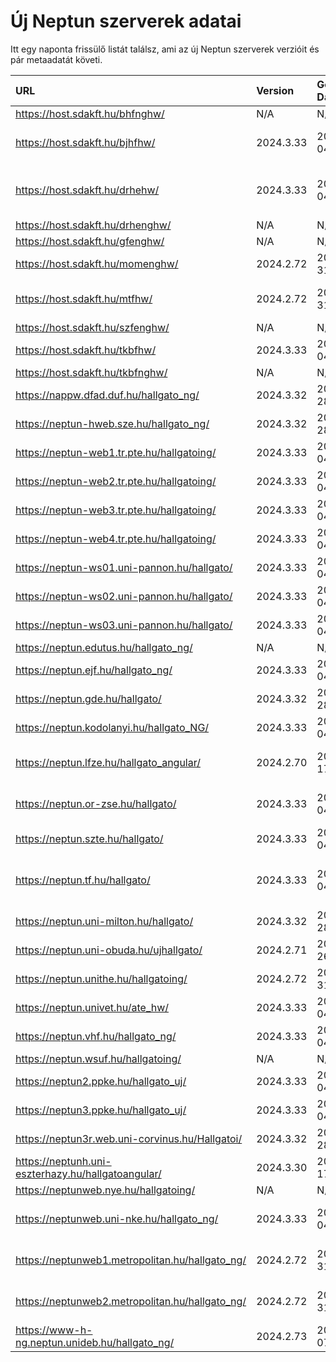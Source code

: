 # Új Neptun szerverek adatai

Itt egy naponta frissülő listát találsz, ami az új Neptun szerverek verzióit és pár metaadatát követi.

| URL                                                | Version   | Generation Date     | Organization Name                             | Captcha Required |
|:-------------------------------------------------|:--------|:------------------|:--------------------------------------------|:---------------|
| https://host.sdakft.hu/bhfnghw/                    | N/A       | N/A                 | N/A                                           | N/A              |
| https://host.sdakft.hu/bjhfhw/                     | 2024.3.33 | 2025-04-04T14:10:16 | Brenner János Hittudományi Főiskola           | 3                |
| https://host.sdakft.hu/drhehw/                     | 2024.3.33 | 2025-04-04T14:10:16 | Debreceni Református Hittudományi Egyetem     | 3                |
| https://host.sdakft.hu/drhenghw/                   | N/A       | N/A                 | N/A                                           | N/A              |
| https://host.sdakft.hu/gfenghw/                    | N/A       | N/A                 | N/A                                           | N/A              |
| https://host.sdakft.hu/momenghw/                   | 2024.2.72 | 2025-03-31T14:38:56 | Moholy-Nagy Művészeti Egyetem                 | 3                |
| https://host.sdakft.hu/mtfhw/                      | 2024.2.72 | 2025-03-31T14:38:56 | Magyar Táncművészeti Egyetem                  | 3                |
| https://host.sdakft.hu/szfenghw/                   | N/A       | N/A                 | N/A                                           | N/A              |
| https://host.sdakft.hu/tkbfhw/                     | 2024.3.33 | 2025-04-04T14:10:16 | A Tan Kapuja Buddhista Főiskola               | 3                |
| https://host.sdakft.hu/tkbfnghw/                   | N/A       | N/A                 | N/A                                           | N/A              |
| https://nappw.dfad.duf.hu/hallgato_ng/             | 2024.3.32 | 2025-03-28T13:03:47 | Dunaújvárosi Egyetem                          | 3                |
| https://neptun-hweb.sze.hu/hallgato_ng/            | 2024.3.32 | 2025-03-28T13:03:47 | Széchenyi István Egyetem                      | 3                |
| https://neptun-web1.tr.pte.hu/hallgatoing/         | 2024.3.33 | 2025-04-04T14:10:16 | Pécsi Tudományegyetem                         | 3                |
| https://neptun-web2.tr.pte.hu/hallgatoing/         | 2024.3.33 | 2025-04-04T14:10:16 | Pécsi Tudományegyetem                         | 3                |
| https://neptun-web3.tr.pte.hu/hallgatoing/         | 2024.3.33 | 2025-04-04T14:10:16 | Pécsi Tudományegyetem                         | 3                |
| https://neptun-web4.tr.pte.hu/hallgatoing/         | 2024.3.33 | 2025-04-04T14:10:16 | Pécsi Tudományegyetem                         | 3                |
| https://neptun-ws01.uni-pannon.hu/hallgato/        | 2024.3.33 | 2025-04-04T14:10:16 | Pannon Egyetem                                | 3                |
| https://neptun-ws02.uni-pannon.hu/hallgato/        | 2024.3.33 | 2025-04-04T14:10:16 | Pannon Egyetem                                | 3                |
| https://neptun-ws03.uni-pannon.hu/hallgato/        | 2024.3.33 | 2025-04-04T14:10:16 | Pannon Egyetem                                | 3                |
| https://neptun.edutus.hu/hallgato_ng/              | N/A       | N/A                 | N/A                                           | N/A              |
| https://neptun.ejf.hu/hallgato_ng/                 | 2024.3.33 | 2025-04-04T14:10:16 | Eötvös József Főiskola                        | 3                |
| https://neptun.gde.hu/hallgato/                    | 2024.3.32 | 2025-03-28T13:03:47 | Gábor Dénes Egyetem                           | 3                |
| https://neptun.kodolanyi.hu/hallgato_NG/           | 2024.3.33 | 2025-04-04T14:10:16 | Kodolányi János Egyetem                       | 1                |
| https://neptun.lfze.hu/hallgato_angular/           | 2024.2.70 | 2025-03-17T15:05:10 | Liszt Ferenc Zeneművészeti Egyetem            | 3                |
| https://neptun.or-zse.hu/hallgato/                 | 2024.3.33 | 2025-04-04T14:10:16 | Országos Rabbiképző - Zsidó Egyetem           | 3                |
| https://neptun.szte.hu/hallgato/                   | 2024.3.33 | 2025-04-04T14:10:16 | Szegedi Tudományegyetem                       | 3                |
| https://neptun.tf.hu/hallgato/                     | 2024.3.33 | 2025-04-04T14:10:16 | Magyar Testnevelési és Sporttudományi Egyetem | 3                |
| https://neptun.uni-milton.hu/hallgato/             | 2024.3.32 | 2025-03-28T13:03:47 | Milton Friedman Egyetem                       | 3                |
| https://neptun.uni-obuda.hu/ujhallgato/            | 2024.2.71 | 2025-03-26T10:54:36 | Óbudai Egyetem                                | 3                |
| https://neptun.unithe.hu/hallgatoing/              | 2024.2.72 | 2025-03-31T14:38:56 | Tokaj-Hegyalja Egyetem                        | 1                |
| https://neptun.univet.hu/ate_hw/                   | 2024.3.33 | 2025-04-04T14:10:16 | Állatorvostudományi Egyetem                   | 3                |
| https://neptun.vhf.hu/hallgato_ng/                 | 2024.3.33 | 2025-04-04T14:10:16 | Veszprémi Érseki Főiskola                     | 3                |
| https://neptun.wsuf.hu/hallgatoing/                | N/A       | N/A                 | N/A                                           | N/A              |
| https://neptun2.ppke.hu/hallgato_uj/               | 2024.3.33 | 2025-04-04T14:10:16 | Pázmány Péter Katolikus Egyetem               | 3                |
| https://neptun3.ppke.hu/hallgato_uj/               | 2024.3.33 | 2025-04-04T14:10:16 | Pázmány Péter Katolikus Egyetem               | 3                |
| https://neptun3r.web.uni-corvinus.hu/Hallgatoi/    | 2024.3.32 | 2025-03-28T13:03:47 | Budapesti Corvinus Egyetem                    | 3                |
| https://neptunh.uni-eszterhazy.hu/hallgatoangular/ | 2024.3.30 | 2025-03-17T13:25:05 | Eszterházy Károly Katolikus Egyetem           | 3                |
| https://neptunweb.nye.hu/hallgatoing/              | N/A       | N/A                 | N/A                                           | N/A              |
| https://neptunweb.uni-nke.hu/hallgato_ng/          | 2024.3.33 | 2025-04-04T14:10:16 | Nemzeti Közszolgálati Egyetem                 | 3                |
| https://neptunweb1.metropolitan.hu/hallgato_ng/    | 2024.2.72 | 2025-03-31T14:38:56 | Budapesti Metropolitan Egyetem                | 3                |
| https://neptunweb2.metropolitan.hu/hallgato_ng/    | 2024.2.72 | 2025-03-31T14:38:56 | Budapesti Metropolitan Egyetem                | 3                |
| https://www-h-ng.neptun.unideb.hu/hallgato_ng/     | 2024.2.73 | 2025-04-07T08:36:28 | Debreceni Egyetem                             | 3                |